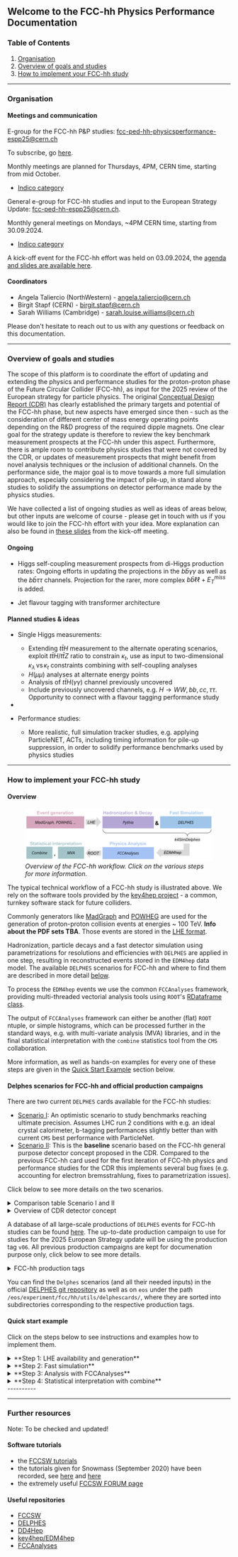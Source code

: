 
## Welcome to the FCC-hh Physics Performance Documentation

### Table of Contents
1. [Organisation](#organisation)
2. [Overview of goals and studies](#overview-of-goals-and-studies)
3. [How to implement your FCC-hh study ](#how-to-implement-your-fcc-hh-study)

-----

### Organisation

#### Meetings and communication 

E-group for the FCC-hh P&P studies: [fcc-ped-hh-physicsperformance-espp25@cern.ch](mailto:fcc-ped-hh-physicsperformance-espp25@cern.ch)

To subscribe, go [here](https://e-groups.cern.ch/e-groups/EgroupsSearchForm.do).

Monthly meetings are planned for Thursdays, 4PM, CERN time, starting from mid October.
- [Indico category](https://indico.cern.ch/category/18814/)

General e-group for FCC-hh studies and input to the European Strategy Update: [fcc-ped-hh-espp25@cern.ch](mailto:fcc-ped-hh-espp25@cern.ch).

Monthly general meetings on Mondays, ~4PM CERN time, starting from 30.09.2024. 
- [Indico category](https://indico.cern.ch/category/18815/)

A kick-off event for the FCC-hh effort was held on 03.09.2024, the [agenda and slides are available here](https://indico.cern.ch/event/1439072/timetable/).

#### Coordinators
- Angela Taliercio (NorthWestern) - angela.taliercio@cern.ch
- Birgit Stapf (CERN) - birgit.stapf@cern.ch
- Sarah Williams (Cambridge) - sarah.louise.williams@cern.ch

Please don't hesitate to reach out to us with any questions or feedback on this documentation. 

<!-- #### Physics Performance meetings -->
<!-- 
O(monthly) meetings: Mondays, 3pm-5pm, CERN time. Usually the third Monday of each month. 
- [indico category "Physics Performance"](https://indico.cern.ch/category/12894/).


E-group used for announcements: **FCC-PED-FeasibilityStudy**.  -->


---------

### Overview of goals and studies

The scope of this platform is to coordinate the effort of updating and extending the physics and performance studies for the proton-proton phase of the Future Circular Collider (FCC-hh), as input for the 2025 review of the European strategy for particle physics. The original [Conceptual Design Report (CDR)](https://link.springer.com/article/10.1140/epjc/s10052-019-6904-3) has clearly established the primary targets and potential of the FCC-hh phase, but new aspects have emerged since then - such as the consideration of different center of mass energy operating points depending on the R&D progress of the required dipple magnets. One clear goal for the strategy update is therefore to review the key benchmark measurement prospects at the FCC-hh under this aspect. Furthermore, there is ample room to contribute physics studies that were not covered by the CDR, or updates of measurement prospects that might benefit from novel analysis techniques or the inclusion of additional channels. On the performance side, the major goal is to move towards a more full simulation approach, especially considering the impact of pile-up, in stand alone studies to solidify the assumptions on detector performance made by the physics studies. 

We have collected a list of ongoing studies as well as ideas of areas below, but other inputs are welcome of course - please get in touch with us if you would like to join the FCC-hh effort with your idea. More explanation can also be found in [these slides](https://indico.cern.ch/event/1439072/contributions/6106999/attachments/2920406/5125885/FCC-hh%20workshop.pdf) from the kick-off meeting. 


#### Ongoing 

- Higgs self-coupling measurement prospects from di-Higgs production rates: Ongoing efforts in updating the projections in the $b\bar{b}\gamma\gamma$ as well as the $b\bar{b}\tau\tau$ channels. Projection for the rarer, more complex $b\bar{b}\ell\ell + E_{T}^{miss}$ is added. 
<!-- - ALPS study? **TBC** -->
- Jet flavour tagging with transformer architecture


#### Planned studies & ideas 
- Single Higgs measurements:
    - Extending $t\bar{t}H$ measurement to the alternate operating scenarios, exploit $t\bar{t}H/t\bar{t}Z$ ratio to constrain $\kappa_t$, 
      use as input to two-dimensional $\kappa_\lambda \, \text{vs} \, \kappa_t$ constraints combining with self-coupling analyses
    - $H(\mu\mu)$ analyses at alternate energy points
    - Analysis of $t\bar{t}H(\gamma\gamma)$ channel previously uncovered
    - Include previously uncovered channels, e.g. $H \rightarrow WW, bb, cc, \tau\tau$. Opportunity to connect with a flavour tagging performance study
  
-
- Performance studies:
    - More realistic, full simulation tracker studies, e.g. applying ParticleNET, ACTs, including timing information for pile-up suppression, in order to solidify performance benchmarks used by physics studies


----------

### How to implement your FCC-hh study 

#### Overview

 <figure>
  <img src="images/flowchart_fcc_hh_workflow.png" alt="Overview of technical workflow" usemap="#techworkflow">
  <figcaption> <em> Overview of the FCC-hh workflow. Click on the various steps for more information. </em> </figcaption>
</figure> 

<map name="techworkflow">
    <area shape="rect" coords="6,37,279,90" alt="Event generation tutorial for FCC" href="https://hep-fcc.github.io/fcc-tutorials/main/fast-sim-and-analysis/FccFastSimGeneration.html" target="_blank">
    <area shape="rect" coords="286,51,337,73" alt="LHE events database for FCC-hh" href="https://fcc-physics-events.web.cern.ch/FCChh/LHEevents.php" target="_blank">
    <area shape="rect" coords="365,37,607,90" alt="Pythia8" href="https://www.pythia.org/" target="_blank">
    <area shape="rect" coords="637,37,878,90" alt="DELPHES framework for fast simulation of a generic collider experiment" href="https://cp3.irmp.ucl.ac.be/projects/delphes" target="_blank">
    <area shape="rect" coords="705,135,825,155" alt="k4SimDelphes" href="https://github.com/key4hep/k4SimDelphes" target="_blank"> 
    <!-- Alternatively link tutorial> <area shape="rect" coords="705,135,825,155" alt="Tutorial how to use k4SimDelphes" href="https://hep-fcc.github.io/fcc-tutorials/main/fast-sim-and-analysis/k4simdelphes/doc/starterkit/FccFastSimDelphes/Readme.html target="_blank">  -->
    <area shape="rect" coords="640,195,776,220" alt="EDM4hep event data model" href="https://github.com/key4hep/EDM4hep" target="_blank"> 
    <area shape="rect" coords="365,182,607,237" alt="FCCAnalyses framework" href="https://github.com/HEP-FCC/FCCAnalyses" target="_blank"> 
    <area shape="rect" coords="294,197,357,220" alt="ROOT trees information" href="https://root.cern/manual/trees/" target="_blank"> 
    <area shape="rect" coords="6,182,128,237" alt="CMS combine package documentation" href="https://cms-analysis.github.io/HiggsAnalysis-CombinedLimit/latest/" target="_blank">
</map>

The typical technical workflow of a FCC-hh study is illustrated above. We rely on the software tools provided by the [key4hep project](https://github.com/key4hep) - a common, turnkey software stack for future colliders. 

Commonly generators like [MadGraph](https://launchpad.net/mg5amcnlo) and [POWHEG](https://powhegbox.mib.infn.it/) are used for the generation of proton-proton collision events at energies ~ 100 TeV. **Info about the PDF sets TBA**. Those events are stored in the [LHE format](https://arxiv.org/abs/hep-ph/0609017). 

Hadronization, particle decays and a fast detector simulation using parametrizations for resolutions and efficiencies with `DELPHES` are applied in one step, resulting in reconstructed events stored in the `EDM4hep` data model. The available `DELPHES` scenarios for FCC-hh and where to find them are described in more detail [below](#delphes-scenarios-for-FCC-hh-and-official-production-campaigns). 

To process the `EDM4hep` events we use the common `FCCAnalyses` framework, providing multi-threaded vectorial analysis tools using `ROOT`'s [RDataframe class](https://root.cern/doc/master/classROOT_1_1RDataFrame.html). 

The output of `FCCAnalyses` framework can either be another (flat) `ROOT` ntuple, or simple histograms, which can be processed further in the standard ways, e.g. with multi-variate analysis (MVA) libraries, and in the final statistical interpretation with the `combine` statistics tool from the `CMS` collaboration. 

More information, as well as hands-on examples for every one of these steps are given in the [Quick Start Example](#quick-start-example) section below. 

#### Delphes scenarios for FCC-hh and official production campaigns

There are two current `DELPHES` cards available for the FCC-hh studies:
- [Scenario I](https://github.com/delphes/delphes/blob/master/cards/FCC/scenarios/FCChh_I.tcl): An optimistic scenario to study benchmarks reaching ultimate precision. Assumes LHC run 2 conditions with e.g. an ideal crystal calorimeter, b-tagging performances slightly better than with current `CMS` best performance with ParticleNet. 
- [Scenario II](https://github.com/delphes/delphes/blob/master/cards/FCC/scenarios/FCChh_II.tcl): This is the **baseline** scenario based on the FCC-hh general purpose detector concept proposed in the CDR. Compared to the previous FCC-hh card used for the first iteration of FCC-hh physics and performance studies for the CDR this implements several bug fixes (e.g. accounting for electron bremsstrahlung, fixes to parametrization issues).

Click below to see more details on the two scenarios. 

<details>
<summary>Comparison table Scenario I and II </summary>
This table compares relative momentum resolutions and efficiencies for a few key physics objects between the two scenarios. Please note that the numbers quoted cover the total range of resolutions and efficiencies, so across all transverse momenta and pseudorapidity bins, including the forward regions up to pseudorapities of 6. 

<table class="tg"><thead>
  <tr>
    <th class="tg-0lax"></th>
    <th class="tg-8d8j" colspan="2"><span style="font-weight:normal">  Relative <em>p</em> resolution</span></th>
    <th class="tg-8d8j" colspan="2"><span style="font-weight:normal">Efficiency</span></th>
  </tr></thead>
<tbody>
  <tr>
    <td class="tg-7zrl"></td>
    <td class="tg-7zrl">Scenario I</td>
    <td class="tg-7zrl">Scenario II</td>
    <td class="tg-7zrl">Scenario I</td>
    <td class="tg-7zrl">Scenario II</td>
  </tr>
  <tr>
    <td class="tg-7zrl"><span style="font-weight:normal">Electrons</span></td>
    <td class="tg-8d8j"><span style="font-weight:normal">0.4-1%</span></td>
    <td class="tg-8d8j"><span style="font-weight:normal">0.8-3%</span></td>
    <td class="tg-8d8j"><span style="font-weight:normal">76-95%</span></td>
    <td class="tg-8d8j"><span style="font-weight:normal">72-90%</span></td>
  </tr>
  <tr>
    <td class="tg-7zrl"><span style="font-weight:normal">Muons</span></td>
    <td class="tg-8d8j"><span style="font-weight:normal">0.5-3%</span></td>
    <td class="tg-8d8j">1-6%</td>
    <td class="tg-8d8j"><span style="font-weight:normal">90-99%</span></td>
    <td class="tg-8d8j"><span style="font-weight:normal">88-97%</span></td>
  </tr>
  <tr>
    <td class="tg-8d8j" colspan="3">Medium b-tagging </td>
    <td class="tg-8d8j">80-90%</td>
    <td class="tg-8d8j">76-86%</td>
  </tr>
</tbody></table>
</details>

<details>
<summary>Overview of CDR detector concept </summary>
 <figure>
  <img src="images/CDR_detector_concept.png" alt="Overview of technical workflow" >
  <figcaption> <em> Overview of the FCC-hh baseline detector concept as proposed in the CDR. [Slide from M. Selvaggi] </em> </figcaption>
</figure> 
</details>

A database of all large-scale productions of `DELPHES` events for FCC-hh studies can be found [here](https://fcc-physics-events.web.cern.ch/FCChh/index.php). The up-to-date production campaign to use for studies for the 2025 European Strategy update will be using the production tag `v06`. All previous production campaigns are kept for documenation purpose only, click below to see more details. 

<details>
<summary>FCC-hh production tags</summary>

<table class="tg"><thead>
  <tr>
    <th class="tg-7zrl">Production Tag</th>
    <th class="tg-7zrl">Description</th>
  </tr></thead>
<tbody>
  <tr>
    <td class="tg-7zrl">Delphes v0.2</td>
    <td class="tg-0lax">Production for CDR studies, not using EDM4hep yet. Using original baseline DELPHES card (now outdated).</td>
  </tr>
  <tr>
    <td class="tg-7zrl">Delphes v0.3</td>
    <td class="tg-0lax">Production for CDR studies, not using EDM4hep yet. Using original baseline DELPHES card (now outdated).</td>
  </tr>
  <tr>
    <td class="tg-7zrl">Delphes v0.4</td>
    <td class="tg-0lax">First intermediate production switching to EDM4hep. Using original baseline DELPHES card (now outdated).</td>
  </tr>
  <tr>
    <td class="tg-7zrl">Delphes v0.5</td>
    <td class="tg-0lax">Intermediate production using the updated DELPHES scenarios I and II, and pre-release EDM4hep in v0.</td>
  </tr>
  <tr>
    <td class="tg-7zrl">Delphes v0.6</td>
    <td class="tg-0lax">Production for the strategy update 2025 studies - using DELPHES scenarios I and II, and EDM4hep in v1.</td>
  </tr>
</tbody></table>

</details>


You can find the `Delphes` scenarios (and all their needed inputs) in the official [DELPHES git repository](https://github.com/delphes/delphes/blob/master/cards/FCC/scenarios) as well as on `eos` under the path `/eos/experiment/fcc/hh/utils/delphescards/`, where they are sorted into subdirectories corresponding to the respective production tags. 




#### Quick start example 

Click on the steps below to see instructions and examples how to implement them. 

<details>
  <summary>**Step 1: LHE availability and generation** </summary>
    You can find all already generated processes in the LHE database for FCC-hh [under this link](https://fcc-physics-events.web.cern.ch/FCChh/LHEevents.php). 
</details>

<details>
  <summary>**Step 2: Fast simulation** </summary>
    **Describtion to be added**
</details>

<details>
  <summary>**Step 3: Analysis with FCCAnalyses** </summary>
    **Describtion to be added**
</details>

<details>
  <summary>**Step 4: Statistical interpretation with combine** </summary>
    **Describtion to be added**
</details>
----------


----------
 
### Further resources 

Note: To be checked and updated! 

#### Software tutorials

- the [FCCSW tutorials](https://hep-fcc.github.io/fcc-tutorials/)
- the tutorials given for Snowmass (September 2020) have been recorded, see [here](https://indico.cern.ch/event/945608/timetable/#20200922.detailed) and [here](https://indico.cern.ch/event/949950/timetable/?layout=room#20200929.detailed)
- the extremely useful [FCCSW FORUM page](https://fccsw-forum.web.cern.ch/)


#### Useful repositories
- [FCCSW](https://github.com/HEP-FCC/FCCSW)
- [DELPHES]( https://github.com/delphes/delphes)
- [DD4Hep](https://github.com/AIDASoft/DD4hep)
- [key4hep/EDM4hep](https://github.com/key4hep/EDM4hep)
- [FCCAnalyses](https://github.com/HEP-FCC/FCCAnalyses)



